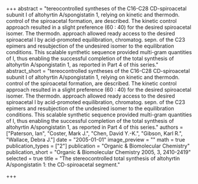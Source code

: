 +++
abstract = "tereocontrolled syntheses of the C16-C28 CD-spiroacetal subunit I of altohyrtin A/spongistatin 1, relying on kinetic and thermodn. control of the spiroacetal formation, are described.  The kinetic control approach resulted in a slight preference (60 : 40) for the desired spiroacetal isomer.  The thermodn. approach allowed ready access to the desired spiroacetal I by acid-promoted equilibration, chromatog. sepn. of the C23 epimers and resubjection of the undesired isomer to the equilibration conditions.  This scalable synthetic sequence provided multi-gram quantities of I, thus enabling the successful completion of the total synthesis of altohyrtin A/spongistatin 1, as reported in Part 4 of this series."
abstract_short = "tereocontrolled syntheses of the C16-C28 CD-spiroacetal subunit I of altohyrtin A/spongistatin 1, relying on kinetic and thermodn. control of the spiroacetal formation, are described.  The kinetic control approach resulted in a slight preference (60 : 40) for the desired spiroacetal isomer.  The thermodn. approach allowed ready access to the desired spiroacetal I by acid-promoted equilibration, chromatog. sepn. of the C23 epimers and resubjection of the undesired isomer to the equilibration conditions.  This scalable synthetic sequence provided multi-gram quantities of I, thus enabling the successful completion of the total synthesis of altohyrtin A/spongistatin 1, as reported in Part 4 of this series."
authors = ["Paterson, Ian", "Coster, Mark J.", "Chen, David Y.-K.", "Gibson, Karl R.", "Wallace, Debra J."]
date = "2005-01-01"
image_preview = ""
math = true
publication_types = ["2"]
publication = "Organic & Biomolecular Chemistry"
publication_short = "Organic & Biomolecular Chemistry 2005, 3, 2410-2419"
selected = true
title = "The stereocontrolled total synthesis of altohyrtin A/spongistatin 1: the CD-spiroacetal segment."


+++